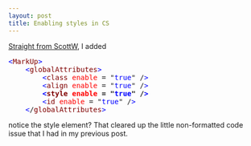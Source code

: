 ```yaml
---
layout: post
title: Enabling styles in CS
---
```

[Straight from ScottW](http://www.communityserver.org/forums/465132/ShowPost.aspx), I added 

<pre><span style="COLOR: blue">&lt;</span><span style="COLOR: maroon">MarkUp</span><span style="COLOR: blue">&gt;</span>
	<span style="COLOR: blue">&lt;</span><span style="COLOR: maroon">globalAttributes</span><span style="COLOR: blue">&gt;</span>
		<span style="COLOR: blue">&lt;</span><span style="COLOR: maroon">class</span> <span style="COLOR: red">enable </span>= "<span style="COLOR: blue">true</span>" /<span style="COLOR: blue">&gt;</span>
		<span style="COLOR: blue">&lt;</span><span style="COLOR: maroon">align</span> <span style="COLOR: red">enable </span>= "<span style="COLOR: blue">true</span>" /<span style="COLOR: blue">&gt;</span>
		<strong><span style="COLOR: blue">&lt;</span><span style="COLOR: maroon">style</span> <span style="COLOR: red">enable </span>= "<span style="COLOR: blue">true</span>" /<span style="COLOR: blue">&gt;</span></strong>
		<span style="COLOR: blue">&lt;</span><span style="COLOR: maroon">id</span> <span style="COLOR: red">enable </span>= "<span style="COLOR: blue">true</span>" /<span style="COLOR: blue">&gt;</span>
	<span style="COLOR: blue">&lt;</span>/<span style="COLOR: maroon">globalAttributes</span><span style="COLOR: blue">&gt;</span></pre>
  
notice the style element? That cleared up the little non-formatted code issue 
that I had in my previous post.